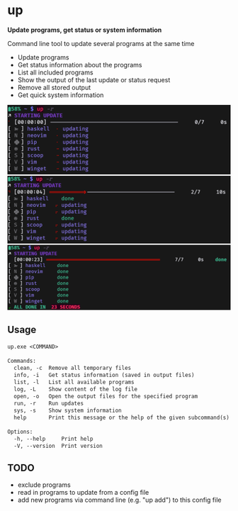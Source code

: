 # up

**Update programs, get status or system information**

Command line tool to update several programs at the same time
* Update programs
* Get status information about the programs
* List all included programs
* Show the output of the last update or status request
* Remove all stored output
* Get quick system information

![screenshot](https://github.com/Phydon/up/blob/master/assets/screenshot_starting_update.png)
![screenshot](https://github.com/Phydon/up/blob/master/assets/screenshot_updating.png)
![screenshot](https://github.com/Phydon/up/blob/master/assets/screenshot_update_done.png)

## Usage

```
up.exe <COMMAND>

Commands:
  clean, -c  Remove all temporary files
  info, -i   Get status information (saved in output files)
  list, -l   List all available programs
  log, -L    Show content of the log file
  open, -o   Open the output files for the specified program
  run, -r    Run updates
  sys, -s    Show system information
  help       Print this message or the help of the given subcommand(s)

Options:
  -h, --help     Print help
  -V, --version  Print version
```

## TODO

* exclude programs
* read in programs to update from a config file
* add new programs via command line (e.g. "up add") to this config file

